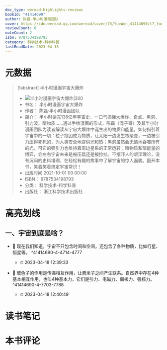 ```yaml
---
doc_type: weread-highlights-reviews
bookId: "41414690"
author: 陈磊·半小时漫画团队
cover: https://cdn.weread.qq.com/weread/cover/75/YueWen_41414690/t7_YueWen_41414690.jpg
reviewCount: 0
noteCount: 2
isbn: 9787534198793
category: 科学技术-科学科普
lastReadDate: 2023-04-18
---
```

# 元数据
> [!abstract] 半小时漫画宇宙大爆炸
> - ![ 半小时漫画宇宙大爆炸|200](https://cdn.weread.qq.com/weread/cover/75/YueWen_41414690/t7_YueWen_41414690.jpg)
> - 书名： 半小时漫画宇宙大爆炸
> - 作者： 陈磊·半小时漫画团队
> - 简介： 半小时读完138亿年宇宙史，一口气搞懂大爆炸、奇点、黑洞、引力波、暗物质……通过手绘漫画的形式，陈磊（混子哥）及其半小时漫画团队为读者解读从宇宙大爆炸中诞生出的物质和能量，如何指引着宇宙中的一切：粒子抱团成为物质，让太阳一边发生核聚变，一边被引力压得死死的，为人类安全地提供光和热；黑洞虽然会无情地吞噬所有的光，可它的强引力也维持着周边星系的正常运转；暗物质和暗能量的博弈，会左右宇宙未来是被压扁还是被拉扯。不摆吓人的艰深理论，没有沉闷的史料堆砌，在轻松有趣的故事中了解宇宙的惊人面貌。翻开本书，笑着笑着搞定宇宙常识！
> - 出版时间 2021-10-01 00:00:00
> - ISBN： 9787534198793
> - 分类： 科学技术-科学科普
> - 出版社： 浙江科学技术出版社

# 高亮划线

## 一、宇宙到底是啥？


- 📌 现在我们知道，宇宙不只包含时间和空间，还包含了各种物质，比如行星、恒星等。 ^41414690-4-4714-4777
    - ⏱ 2023-04-18 12:39:33 

- 📌 玻色子的作用是传递相互作用，让费米子之间产生联系。自然界中存在4种基本相互作用，也叫4种基本力，它们是引力、电磁力、弱核力、强核力。 ^41414690-4-7703-7788
    - ⏱ 2023-04-18 12:40:49 
# 读书笔记

# 本书评论
